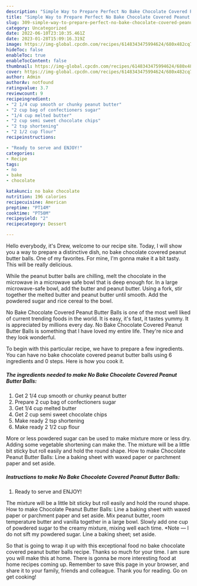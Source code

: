 ```yaml
---
description: "Simple Way to Prepare Perfect No Bake Chocolate Covered Peanut Butter Balls"
title: "Simple Way to Prepare Perfect No Bake Chocolate Covered Peanut Butter Balls"
slug: 309-simple-way-to-prepare-perfect-no-bake-chocolate-covered-peanut-butter-balls
category: Uncategorized
date: 2022-06-10T23:10:35.461Z
date: 2023-01-28T15:09:16.319Z
image: https://img-global.cpcdn.com/recipes/6148343475994624/680x482cq70/no-bake-chocolate-covered-peanut-butter-balls-recipe-main-photo.jpg
hideToc: false
enableToc: true
enableTocContent: false
thumbnail: https://img-global.cpcdn.com/recipes/6148343475994624/680x482cq70/no-bake-chocolate-covered-peanut-butter-balls-recipe-main-photo.jpg
cover: https://img-global.cpcdn.com/recipes/6148343475994624/680x482cq70/no-bake-chocolate-covered-peanut-butter-balls-recipe-main-photo.jpg
author: Admin
authorAv: notfound
ratingvalue: 3.7
reviewcount: 9
recipeingredient:
- "2 1/4 cup smooth or chunky peanut butter"
- "2 cup bag of confectioners sugar"
- "1/4 cup melted butter"
- "2 cup semi sweet chocolate chips"
- "2 tsp shortening"
- "2 1/2 cup flour"
recipeinstructions:

- "Ready to serve and ENJOY!"
categories:
- Recipe
tags:
- no
- bake
- chocolate

katakunci: no bake chocolate 
nutrition: 196 calories
recipecuisine: American
preptime: "PT14M"
cooktime: "PT50M"
recipeyield: "2"
recipecategory: Dessert

---
```



Hello everybody, it's Drew, welcome to our recipe site. Today, I will show you a way to prepare a distinctive dish, no bake chocolate covered peanut butter balls. One of my favorites. For mine, I'm gonna make it a bit tasty. This will be really delicious.

While the peanut butter balls are chilling, melt the chocolate in the microwave in a microwave safe bowl that is deep enough for. In a large microwave-safe bowl, add the butter and peanut butter. Using a fork, stir together the melted butter and peanut butter until smooth. Add the powdered sugar and rice cereal to the bowl.

No Bake Chocolate Covered Peanut Butter Balls is one of the most well liked of current trending foods in the world. It is easy, it's fast, it tastes yummy. It is appreciated by millions every day. No Bake Chocolate Covered Peanut Butter Balls is something that I have loved my entire life. They're nice and they look wonderful.


To begin with this particular recipe, we have to prepare a few ingredients. You can have no bake chocolate covered peanut butter balls using 6 ingredients and 0 steps. Here is how you cook it.

<!--inarticleads1-->

##### The ingredients needed to make No Bake Chocolate Covered Peanut Butter Balls:

1. Get 2 1/4 cup smooth or chunky peanut butter
1. Prepare 2 cup bag of confectioners sugar
1. Get 1/4 cup melted butter
1. Get 2 cup semi sweet chocolate chips
1. Make ready 2 tsp shortening
1. Make ready 2 1/2 cup flour


More or less powdered sugar can be used to make mixture more or less dry. Adding some vegetable shortening can make the. The mixture will be a little bit sticky but roll easily and hold the round shape. How to make Chocolate Peanut Butter Balls: Line a baking sheet with waxed paper or parchment paper and set aside. 

<!--inarticleads2-->

##### Instructions to make No Bake Chocolate Covered Peanut Butter Balls:


1. Ready to serve and ENJOY!

The mixture will be a little bit sticky but roll easily and hold the round shape. How to make Chocolate Peanut Butter Balls: Line a baking sheet with waxed paper or parchment paper and set aside. Mix peanut butter, room temperature butter and vanilla together in a large bowl. Slowly add one cup of powdered sugar to the creamy mixture, mixing well each time. *Note — I do not sift my powdered sugar. Line a baking sheet; set aside. 

So that is going to wrap it up with this exceptional food no bake chocolate covered peanut butter balls recipe. Thanks so much for your time. I am sure you will make this at home. There is gonna be more interesting food at home recipes coming up. Remember to save this page in your browser, and share it to your family, friends and colleague. Thank you for reading. Go on get cooking!

